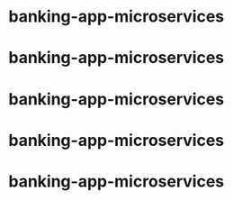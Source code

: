 # banking-app-microservices
# banking-app-microservices
# banking-app-microservices
# banking-app-microservices
# banking-app-microservices
